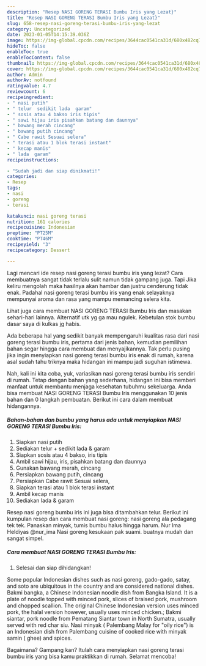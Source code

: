 ```yaml
---
description: "Resep NASI GORENG TERASI Bumbu Iris yang Lezat}"
title: "Resep NASI GORENG TERASI Bumbu Iris yang Lezat}"
slug: 658-resep-nasi-goreng-terasi-bumbu-iris-yang-lezat
category: Uncategorized
date: 2023-01-05T14:15:39.036Z
image: https://img-global.cpcdn.com/recipes/3644cac0541ca31d/680x482cq70/nasi-goreng-terasi-bumbu-iris-foto-resep-utama.jpg
hideToc: false
enableToc: true
enableTocContent: false
thumbnail: https://img-global.cpcdn.com/recipes/3644cac0541ca31d/680x482cq70/nasi-goreng-terasi-bumbu-iris-foto-resep-utama.jpg
cover: https://img-global.cpcdn.com/recipes/3644cac0541ca31d/680x482cq70/nasi-goreng-terasi-bumbu-iris-foto-resep-utama.jpg
author: Admin
authorAv: notfound
ratingvalue: 4.7
reviewcount: 6
recipeingredient:
- " nasi putih"
- " telur  sedikit lada  garam"
- " sosis atau 4 bakso iris tipis"
- " sawi hijau iris pisahkan batang dan daunnya"
- " bawang merah cincang"
- " bawang putih cincang"
- " Cabe rawit Sesuai selera"
- " terasi atau 1 blok terasi instant"
- " kecap manis"
- " lada  garam"
recipeinstructions:

- "Sudah jadi dan siap dinikmati!"
categories:
- Resep
tags:
- nasi
- goreng
- terasi

katakunci: nasi goreng terasi 
nutrition: 161 calories
recipecuisine: Indonesian
preptime: "PT25M"
cooktime: "PT46M"
recipeyield: "3"
recipecategory: Dessert

---
```



Lagi mencari ide resep nasi goreng terasi bumbu iris yang lezat? Cara membuatnya sangat tidak terlalu sulit namun tidak gampang juga. Tapi Jika keliru mengolah maka hasilnya akan hambar dan justru cenderung tidak enak. Padahal nasi goreng terasi bumbu iris yang enak selayaknya mempunyai aroma dan rasa yang mampu memancing selera kita.


Lihat juga cara membuat NASI GORENG TERASI Bumbu Iris dan masakan sehari-hari lainnya. Alternatif utk yg ga mau ngulek. Kebetulan stok bumbu dasar saya di kulkas jg habis.

Ada beberapa hal yang sedikit banyak mempengaruhi kualitas rasa dari nasi goreng terasi bumbu iris, pertama dari jenis bahan, kemudian pemilihan bahan segar hingga cara membuat dan menyajikannya. Tak perlu pusing jika ingin menyiapkan nasi goreng terasi bumbu iris enak di rumah, karena asal sudah tahu triknya maka hidangan ini mampu jadi suguhan istimewa.


Nah, kali ini kita coba, yuk, variasikan nasi goreng terasi bumbu iris sendiri di rumah. Tetap dengan bahan yang sederhana, hidangan ini bisa memberi manfaat untuk membantu menjaga kesehatan tubuhmu sekeluarga. Anda bisa membuat NASI GORENG TERASI Bumbu Iris menggunakan 10 jenis bahan dan 0 langkah pembuatan. Berikut ini cara dalam membuat hidangannya.

<!--inarticleads1-->

##### Bahan-bahan dan bumbu yang harus ada untuk menyiapkan NASI GORENG TERASI Bumbu Iris:

1. Siapkan  nasi putih
1. Sediakan  telur + sedikit lada &amp; garam
1. Siapkan  sosis atau 4 bakso, iris tipis
1. Ambil  sawi hijau, iris, pisahkan batang dan daunnya
1. Gunakan  bawang merah, cincang
1. Persiapkan  bawang putih, cincang
1. Persiapkan  Cabe rawit Sesuai selera,
1. Siapkan  terasi atau 1 blok terasi instant
1. Ambil  kecap manis
1. Sediakan  lada &amp; garam


Resep nasi goreng bumbu iris ini juga bisa ditambahkan telur. Berikut ini kumpulan resep dan cara membuat nasi goreng: nasi goreng ala pedagang tek tek. Panaskan minyak, tumis bumbu halus hingga harum. Nur Ima Heldiyas @nur_ima Nasi goreng kesukaan pak suami. buatnya mudah dan sangat simpel. 

<!--inarticleads2-->

##### Cara membuat NASI GORENG TERASI Bumbu Iris:


1. Selesai dan siap dihidangkan!

Some popular Indonesian dishes such as nasi goreng, gado-gado, satay, and soto are ubiquitous in the country and are considered national dishes. Bakmi bangka, a Chinese Indonesian noodle dish from Bangka Island. It is a plate of noodle topped with minced pork, slices of braised pork, mushroom and chopped scallion. The original Chinese Indonesian version uses minced pork, the halal version however, usually uses minced chicken.; Bakmi siantar, pork noodle from Pematang Siantar town in North Sumatra, usually served with red char siu. Nasi minyak ( Palembang Malay for &#34;oily rice&#34;) is an Indonesian dish from Palembang cuisine of cooked rice with minyak samin ( ghee) and spices. 

Bagaimana? Gampang kan? Itulah cara menyiapkan nasi goreng terasi bumbu iris yang bisa kamu praktikkan di rumah. Selamat mencoba!
